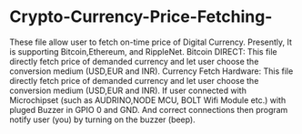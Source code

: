 # Crypto-Currency-Price-Fetching-
These file allow user to fetch on-time price of Digital Currency. Presently, It is supporting Bitcoin,Ethereum, and RippleNet.
Bitcoin DIRECT: 
This file directly fetch price of demanded currency and let user choose the conversion medium (USD,EUR and INR).
Currency Fetch Hardware:
This file directly fetch price of demanded currency and let user choose the conversion medium (USD,EUR and INR). 
If user connected with Microchipset (such as AUDRINO,NODE MCU, BOLT Wifi Module etc.) with pluged Buzzer in GPIO 0 and GND. And correct connections then program notify user (you) by turning on the buzzer (beep).


